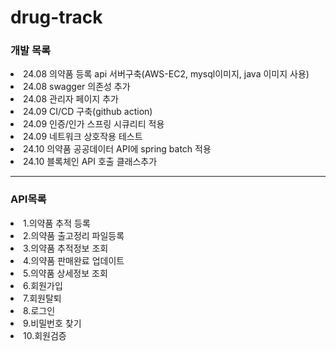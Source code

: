 # drug-track
<ui>
<h3>개발 목록</h3>
<li>24.08 의약품 등록 api 서버구축(AWS-EC2, mysql이미지, java 이미지 사용)</li>
<li>24.08 swagger 의존성 추가</li>
<li>24.08 관리자 페이지 추가</li>
<li>24.09 CI/CD 구축(github action)</li>
<li>24.09 인증/인가 스프링 시큐리티 적용</li>
<li>24.09 네트워크 상호작용 테스트</li>
<li>24.10 의약품 공공데이터 API에 spring batch 적용</li>
<li>24.10 블록체인 API 호출 클래스추가</li>
</ui>
<hr>
<h3>API목록</h3>
<ui>
<li>1.의약품 추적 등록</li>
<li>2.의약품 출고정리 파일등록</li>
<li>3.의약품 추적정보 조회</li>
<li>4.의약품 판매완료 업데이트</li>
<li>5.의약품 상세정보 조회</li>
<li>6.회원가입</li>
<li>7.회원탈퇴</li>
<li>8.로그인</li>
<li>9.비밀번호 찾기</li>
<li>10.회원검증</li>
</ui>

